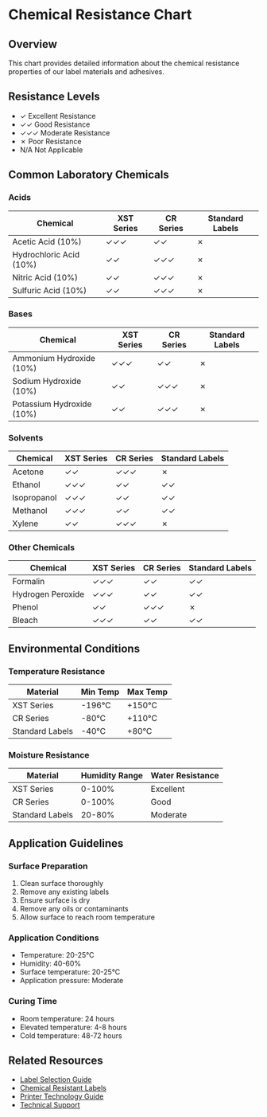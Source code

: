 # Chemical Resistance Chart

## Overview
This chart provides detailed information about the chemical resistance properties of our label materials and adhesives.

## Resistance Levels
- ✓ Excellent Resistance
- ✓✓ Good Resistance
- ✓✓✓ Moderate Resistance
- ✗ Poor Resistance
- N/A Not Applicable

## Common Laboratory Chemicals

### Acids
| Chemical | XST Series | CR Series | Standard Labels |
|----------|------------|-----------|-----------------|
| Acetic Acid (10%) | ✓✓✓ | ✓✓ | ✗ |
| Hydrochloric Acid (10%) | ✓✓ | ✓✓✓ | ✗ |
| Nitric Acid (10%) | ✓✓ | ✓✓✓ | ✗ |
| Sulfuric Acid (10%) | ✓✓ | ✓✓✓ | ✗ |

### Bases
| Chemical | XST Series | CR Series | Standard Labels |
|----------|------------|-----------|-----------------|
| Ammonium Hydroxide (10%) | ✓✓✓ | ✓✓ | ✗ |
| Sodium Hydroxide (10%) | ✓✓ | ✓✓✓ | ✗ |
| Potassium Hydroxide (10%) | ✓✓ | ✓✓✓ | ✗ |

### Solvents
| Chemical | XST Series | CR Series | Standard Labels |
|----------|------------|-----------|-----------------|
| Acetone | ✓✓ | ✓✓✓ | ✗ |
| Ethanol | ✓✓✓ | ✓✓ | ✓✓ |
| Isopropanol | ✓✓✓ | ✓✓ | ✓✓ |
| Methanol | ✓✓✓ | ✓✓ | ✓✓ |
| Xylene | ✓✓ | ✓✓✓ | ✗ |

### Other Chemicals
| Chemical | XST Series | CR Series | Standard Labels |
|----------|------------|-----------|-----------------|
| Formalin | ✓✓✓ | ✓✓ | ✓✓ |
| Hydrogen Peroxide | ✓✓✓ | ✓✓ | ✓✓ |
| Phenol | ✓✓ | ✓✓✓ | ✗ |
| Bleach | ✓✓✓ | ✓✓ | ✓✓ |

## Environmental Conditions

### Temperature Resistance
| Material | Min Temp | Max Temp |
|----------|----------|----------|
| XST Series | -196°C | +150°C |
| CR Series | -80°C | +110°C |
| Standard Labels | -40°C | +80°C |

### Moisture Resistance
| Material | Humidity Range | Water Resistance |
|----------|---------------|------------------|
| XST Series | 0-100% | Excellent |
| CR Series | 0-100% | Good |
| Standard Labels | 20-80% | Moderate |

## Application Guidelines

### Surface Preparation
1. Clean surface thoroughly
2. Remove any existing labels
3. Ensure surface is dry
4. Remove any oils or contaminants
5. Allow surface to reach room temperature

### Application Conditions
- Temperature: 20-25°C
- Humidity: 40-60%
- Surface temperature: 20-25°C
- Application pressure: Moderate

### Curing Time
- Room temperature: 24 hours
- Elevated temperature: 4-8 hours
- Cold temperature: 48-72 hours

## Related Resources
- [Label Selection Guide](../Guides/label-selection-guide.md)
- [Chemical Resistant Labels](../Products/chemical-resistant-labels.md)
- [Printer Technology Guide](./printer-guide.md)
- [Technical Support](./technical-support.md) 